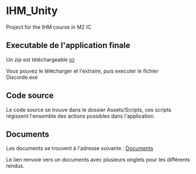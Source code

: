 # IHM_Unity
Project for the IHM course in M2 IC

## Executable de l'application finale
Un zip est téléchargeable [ici](https://drive.google.com/file/d/1Pl9wIrscgp9Y5Rl4m2sKd7kdlnEGQxmF/view?usp=drive_link)

Vous pouvez le télécharger et l'extraire, puis executer le fichier Discorde.exe
## Code source
Le code source se trouve dans le dossier Assets/Scripts, ces scripts régissent l'ensemble des actions possibles dans l'application.

## Documents
Les documents se trouvent à l'adresse suivante : [Documents](https://drive.google.com/drive/folders/1C-3FnyAbJoJ9LWX5C5URusI0DJfgApvU) 

Le lien renvoie vers un documents avec plusieurs onglets pour les différents rendus.
